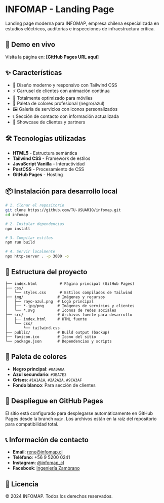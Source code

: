 # INFOMAP - Landing Page

Landing page moderna para INFOMAP, empresa chilena especializada en estudios eléctricos, auditorías e inspecciones de infraestructura crítica.

## 🚀 Demo en vivo

Visita la página en: **[GitHub Pages URL aquí]**

## ✨ Características

- 🎨 Diseño moderno y responsivo con Tailwind CSS
- ⚡ Carrusel de clientes con animación continua
- 📱 Totalmente optimizado para móviles
- 🎨 Paleta de colores profesional (negro/azul)
- 🖼️ Galería de servicios con iconos personalizados
- 📞 Sección de contacto con información actualizada
- 🏢 Showcase de clientes y partners

## 🛠️ Tecnologías utilizadas

- **HTML5** - Estructura semántica
- **Tailwind CSS** - Framework de estilos
- **JavaScript Vanilla** - Interactividad
- **PostCSS** - Procesamiento de CSS
- **GitHub Pages** - Hosting

## 📦 Instalación para desarrollo local

```bash
# 1. Clonar el repositorio
git clone https://github.com/TU-USUARIO/infomap.git
cd infomap

# 2. Instalar dependencias
npm install

# 3. Compilar estilos
npm run build

# 4. Servir localmente
npx http-server . -p 3000 -o
```

## 📁 Estructura del proyecto

```
├── index.html          # Página principal (GitHub Pages)
├── css/
│   └── styles.css      # Estilos compilados de Tailwind
├── img/               # Imágenes y recursos
│   ├── rayo-azul.png  # Logo principal
│   ├── *.jpg/png      # Imágenes de servicios y clientes
│   └── *.svg          # Iconos de redes sociales
├── src/               # Archivos fuente para desarrollo
│   ├── index.html     # HTML fuente
│   └── css/
│       └── tailwind.css
├── public/            # Build output (backup)
├── favicon.ico        # Icono del sitio
└── package.json       # Dependencias y scripts
```

## 🎨 Paleta de colores

- **Negro principal**: `#0A0A0A`
- **Azul secundario**: `#3BA7E3` 
- **Grises**: `#1A1A1A`, `#2A2A2A`, `#9CA3AF`
- **Fondo blanco**: Para sección de clientes

## 🚀 Despliegue en GitHub Pages

El sitio está configurado para desplegarse automáticamente en GitHub Pages desde la branch `main`. Los archivos están en la raíz del repositorio para compatibilidad total.

## 📞 Información de contacto

- **Email**: rene@infomap.cl  
- **Teléfono**: +56 9 5200 0241
- **Instagram**: [@infomap_cl](https://www.instagram.com/infomap_cl/)
- **Facebook**: [Ingeniería Zambrano](https://www.facebook.com/IngenieriaZambrano)

## 📝 Licencia

© 2024 INFOMAP. Todos los derechos reservados. 